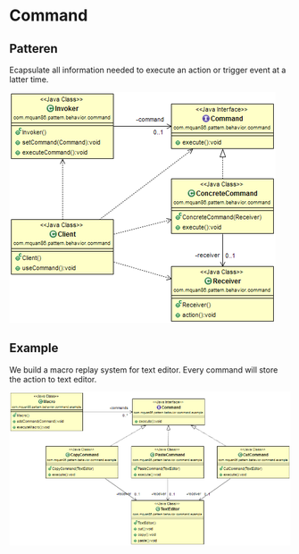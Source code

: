 # Command

## Patteren
Ecapsulate all information needed to execute an action or trigger event at a latter time.

![](../src/main/resources/com/mquan86/pattern/behavior/command/CommandDiagram.png)

## Example
We build a macro replay system for text editor. Every command will store the action to text editor.

![](../src/main/resources/com/mquan86/pattern/behavior/command/example/CommandDiagram.png)
